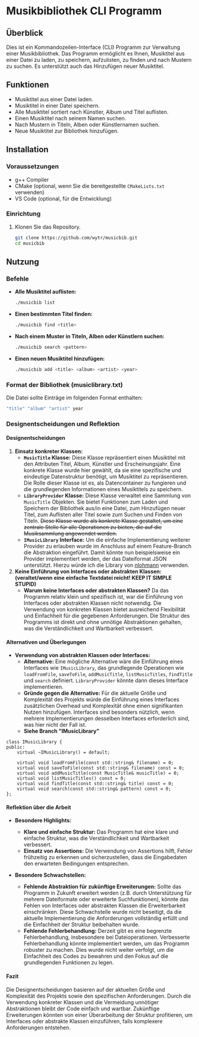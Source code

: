 # Musikbibliothek CLI Programm

## Überblick

Dies ist ein Kommandozeilen-Interface (CLI) Programm zur Verwaltung einer Musikbibliothek. Das Programm ermöglicht es Ihnen, Musiktitel aus einer Datei zu laden, zu speichern, aufzulisten, zu finden und nach Mustern zu suchen. Es unterstützt auch das Hinzufügen neuer Musiktitel.

## Funktionen

- Musiktitel aus einer Datei laden.
- Musiktitel in einer Datei speichern.
- Alle Musiktitel sortiert nach Künstler, Album und Titel auflisten.
- Einen Musiktitel nach seinem Namen suchen.
- Nach Mustern in Titeln, Alben oder Künstlernamen suchen.
- Neue Musiktitel zur Bibliothek hinzufügen.

## Installation

### Voraussetzungen

- g++ Compiler
- CMake (optional, wenn Sie die bereitgestellte `CMakeLists.txt` verwenden)
- VS Code (optional, für die Entwicklung)

### Einrichtung

1. Klonen Sie das Repository.
    ```sh
    git clone https://github.com/wytr/musicbib.git
    cd musicbib
    ```

## Nutzung

### Befehle

- **Alle Musiktitel auflisten:**
  ```sh
  ./musicbib list
- **Einen bestimmten Titel finden:**
  ```sh
  ./musicbib find <title>
- **Nach einem Muster in Titeln, Alben oder Künstlern suchen:**
  ```sh
  ./musicbib search <pattern>
- **Einen neuen Musiktitel hinzufügen:**
  ```sh
  ./musicbib add <title> <album> <artist> <year>

### Format der Bibliothek (musiclibrary.txt)
Die Datei sollte Einträge im folgenden Format enthalten:
  ```sh
  "title" "album" "artist" year
  ```
### Designentscheidungen und Reflektion

#### Designentscheidungen

1. **Einsatz konkreter Klassen:**
   - **`MusicTitle` Klasse:** Diese Klasse repräsentiert einen Musiktitel mit den Attributen Titel, Album, Künstler und Erscheinungsjahr. Eine konkrete Klasse wurde hier gewählt, da sie eine spezifische und eindeutige Datenstruktur benötigt, um Musiktitel zu repräsentieren. Die Rolle dieser Klasse ist es, als Datencontainer zu fungieren und die grundlegenden Informationen eines Musiktitels zu speichern.
   - **`LibraryProvider` Klasse:** Diese Klasse verwaltet eine Sammlung von `MusicTitle` Objekten. Sie bietet Funktionen zum Laden und Speichern der Bibliothek aus/in eine Datei, zum Hinzufügen neuer Titel, zum Auflisten aller Titel sowie zum Suchen und Finden von Titeln. <del>Diese Klasse wurde als konkrete Klasse gestaltet, um eine zentrale Stelle für alle Operationen zu bieten, die auf die Musiksammlung angewendet werden.</del>
   - **`IMusicLibrary` Interface:** Um die einfache Implementierung weiterer Provider zu erlauben wurde im Anschluss auf einem Feature-Branch die Abstraktion eingeführt. Damit könnte nun beispielsweise ein Provider implementiert werden, der das Dateiformat JSON unterstützt. Hierzu würde ich die Library von [nlohmann](https://github.com/nlohmann/json) verwenden.
2. **Keine Einführung von Interfaces oder abstrakten Klassen: (veraltet/wenn eine einfache Textdatei reicht! KEEP IT SIMPLE STUPID)** 
   - **Warum keine Interfaces oder abstrakten Klassen?** Da das Programm relativ klein und spezifisch ist, war die Einführung von Interfaces oder abstrakten Klassen nicht notwendig. Die Verwendung von konkreten Klassen bietet ausreichend Flexibilität und Einfachheit für die gegebenen Anforderungen. Die Struktur des Programms ist direkt und ohne unnötige Abstraktionen gehalten, was die Verständlichkeit und Wartbarkeit verbessert.

#### Alternativen und Überlegungen

- **Verwendung von abstrakten Klassen oder Interfaces:**
  - **Alternative:** Eine mögliche Alternative wäre die Einführung eines Interfaces wie `IMusicLibrary`, das grundlegende Operationen wie `loadFromFile`, `saveToFile`, `addMusicTitle`, `listMusicTitles`, `findTitle` und `search` definiert. `LibraryProvider` könnte dann dieses Interface implementieren.
  - **Gründe gegen die Alternative:** Für die aktuelle Größe und Komplexität des Projekts würde die Einführung eines Interfaces zusätzlichen Overhead und Komplexität ohne einen signifikanten Nutzen hinzufügen. Interfaces sind besonders nützlich, wenn mehrere Implementierungen desselben Interfaces erforderlich sind, was hier nicht der Fall ist.
  - **Siehe Branch "IMusicLibrary"**

```
class IMusicLibrary {
public:
    virtual ~IMusicLibrary() = default;

    virtual void loadFromFile(const std::string& filename) = 0;
    virtual void saveToFile(const std::string& filename) const = 0;
    virtual void addMusicTitle(const MusicTitle& musicTitle) = 0;
    virtual void listMusicTitles() const = 0;
    virtual void findTitle(const std::string& title) const = 0;
    virtual void search(const std::string& pattern) const = 0;
};
```
#### Reflektion über die Arbeit

- **Besondere Highlights:**
  - **Klare und einfache Struktur:** Das Programm hat eine klare und einfache Struktur, was die Verständlichkeit und Wartbarkeit verbessert.
  - **Einsatz von Assertions:** Die Verwendung von Assertions hilft, Fehler frühzeitig zu erkennen und sicherzustellen, dass die Eingabedaten den erwarteten Bedingungen entsprechen.

- **Besondere Schwachstellen:**
  - **Fehlende Abstraktion für zukünftige Erweiterungen:** Sollte das Programm in Zukunft erweitert werden (z.B. durch Unterstützung für mehrere Dateiformate oder erweiterte Suchfunktionen), könnte das Fehlen von Interfaces oder abstrakten Klassen die Erweiterbarkeit einschränken. Diese Schwachstelle wurde nicht beseitigt, da die aktuelle Implementierung die Anforderungen vollständig erfüllt und die Einfachheit der Struktur beibehalten wurde.
  - **Fehlende Fehlerbehandlung:** Derzeit gibt es eine begrenzte Fehlerbehandlung, insbesondere bei Dateioperationen. Verbesserte Fehlerbehandlung könnte implementiert werden, um das Programm robuster zu machen. Dies wurde nicht weiter verfolgt, um die Einfachheit des Codes zu bewahren und den Fokus auf die grundlegenden Funktionen zu legen.

#### Fazit

Die Designentscheidungen basieren auf der aktuellen Größe und Komplexität des Projekts sowie den spezifischen Anforderungen. Durch die Verwendung konkreter Klassen und die Vermeidung unnötiger Abstraktionen bleibt der Code einfach und wartbar. Zukünftige Erweiterungen könnten von einer Überarbeitung der Struktur profitieren, um Interfaces oder abstrakte Klassen einzuführen, falls komplexere Anforderungen entstehen.
